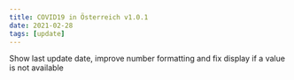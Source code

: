 ```yaml
---
title: COVID19 in Österreich v1.0.1
date: 2021-02-28
tags: [update]
---
```


Show last update date, improve number formatting and fix display if a value is not available
